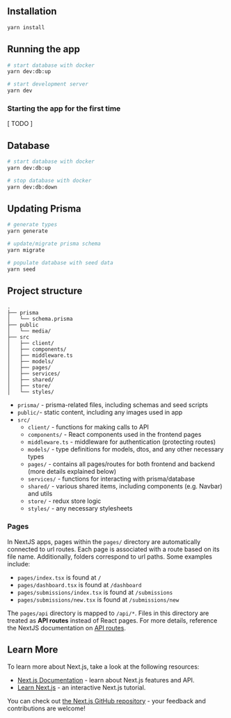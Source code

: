 ## Installation

```bash
yarn install
```

## Running the app

```bash
# start database with docker
yarn dev:db:up

# start development server
yarn dev
```

### Starting the app for the first time

[ TODO ]

## Database

```bash
# start database with docker
yarn dev:db:up

# stop database with docker
yarn dev:db:down
```

## Updating Prisma

```bash
# generate types
yarn generate

# update/migrate prisma schema
yarn migrate

# populate database with seed data
yarn seed
```

## Project structure

```
.
├── prisma
│   └── schema.prisma
├── public
│   └── media/
├── src
│   ├── client/
│   ├── components/
│   ├── middleware.ts
│   ├── models/
│   ├── pages/
│   ├── services/
│   ├── shared/
│   ├── store/
│   └── styles/
```

- `prisma/` - prisma-related files, including schemas and seed scripts
- `public/`- static content, including any images used in app
- `src/`
  - `client/` - functions for making calls to API
  - `components/` - React components used in the frontend pages
  - `middleware.ts` - middleware for authentication (protecting routes)
  - `models/` - type definitions for models, dtos, and any other necessary types
  - `pages/` - contains all pages/routes for both frontend and backend (more details explained below)
  - `services/` - functions for interacting with prisma/database
  - `shared/` - various shared items, including components (e.g. Navbar) and utils
  - `store/` - redux store logic
  - `styles/` - any necessary stylesheets

### Pages

In NextJS apps, pages within the `pages/` directory are automatically connected to url routes. Each page is associated with a route based on its file name. Additionally, folders correspond to url paths. Some examples include:

- `pages/index.tsx` is found at `/`
- `pages/dashboard.tsx` is found at `/dashboard`
- `pages/submissions/index.tsx` is found at `/submissions`
- `pages/submissions/new.tsx` is found at `/submissions/new`

The `pages/api` directory is mapped to `/api/*`. Files in this directory are treated as **API routes** instead of React pages. For more details, reference the NextJS documentation on [API routes](https://nextjs.org/docs/api-routes/introduction).

## Learn More

To learn more about Next.js, take a look at the following resources:

- [Next.js Documentation](https://nextjs.org/docs) - learn about Next.js features and API.
- [Learn Next.js](https://nextjs.org/learn) - an interactive Next.js tutorial.

You can check out [the Next.js GitHub repository](https://github.com/vercel/next.js/) - your feedback and contributions are welcome!
